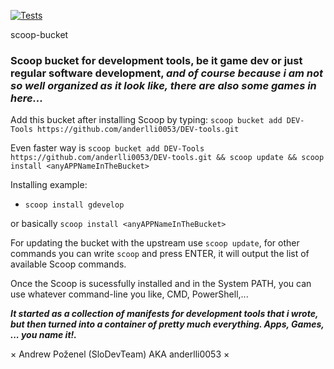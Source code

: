 [![Tests](https://github.com/anderlli0053/DEV-tools/actions/workflows/ci.yml/badge.svg?branch=master)](https://github.com/anderlli0053/DEV-tools/actions/workflows/ci.yml)

scoop-bucket

### Scoop bucket for development tools, be it game dev or just regular software development, *and of course because i am not so well organized as it look like, there are also some games in here...*

Add this bucket after installing Scoop by typing: ```scoop bucket add DEV-Tools https://github.com/anderlli0053/DEV-tools.git```

Even faster way is ```scoop bucket add DEV-Tools https://github.com/anderlli0053/DEV-tools.git && scoop update && scoop install <anyAPPNameInTheBucket>```

Installing example:

* ```scoop install gdevelop```

or basically ```scoop install <anyAPPNameInTheBucket>```

For updating the bucket with the upstream use ```scoop update```, for other commands you can write ```scoop``` and press ENTER, it will output the list of available Scoop commands.

Once the Scoop is sucessfully installed and in the System PATH, you can use whatever command-line you like, CMD, PowerShell,...




___It started as a collection of manifests for development tools that i wrote, but then turned into a container of pretty much everything. Apps, Games, ... you name it!.___

× Andrew Poženel (SloDevTeam) AKA anderlli0053 ×
